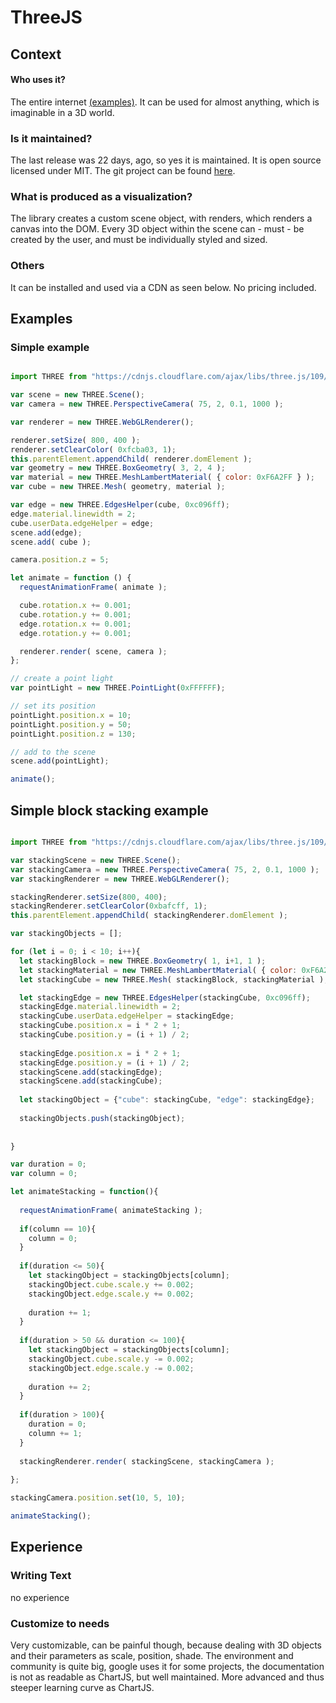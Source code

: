 # ThreeJS

## Context
#### Who uses it?
The entire internet [(examples)](https://threejs.org/). It can be used for almost anything, which is imaginable in a 3D world. 


### Is it maintained?
The last release was 22 days, ago, so yes it is maintained. It is open source licensed under MIT. The git project can be found [here](https://github.com/mrdoob/three.js/).


### What is produced as a visualization?
The library creates a custom scene object, with renders, which renders a canvas into the DOM. Every 3D object within the scene can - must - be created by the user, and must be individually styled and sized. 

### Others
It can be installed and used via a CDN as seen below. No pricing included.


## Examples

### Simple example

```javascript {.chartExample}

import THREE from "https://cdnjs.cloudflare.com/ajax/libs/three.js/109/three.js"

var scene = new THREE.Scene();
var camera = new THREE.PerspectiveCamera( 75, 2, 0.1, 1000 );

var renderer = new THREE.WebGLRenderer();

renderer.setSize( 800, 400 );
renderer.setClearColor( 0xfcba03, 1);
this.parentElement.appendChild( renderer.domElement );
var geometry = new THREE.BoxGeometry( 3, 2, 4 );
var material = new THREE.MeshLambertMaterial( { color: 0xF6A2FF } );
var cube = new THREE.Mesh( geometry, material );

var edge = new THREE.EdgesHelper(cube, 0xc096ff);
edge.material.linewidth = 2;
cube.userData.edgeHelper = edge;
scene.add(edge);
scene.add( cube );

camera.position.z = 5;

let animate = function () {
  requestAnimationFrame( animate );

  cube.rotation.x += 0.001;
  cube.rotation.y += 0.001;
  edge.rotation.x += 0.001;
  edge.rotation.y += 0.001;

  renderer.render( scene, camera );
};

// create a point light
var pointLight = new THREE.PointLight(0xFFFFFF);

// set its position
pointLight.position.x = 10;
pointLight.position.y = 50;
pointLight.position.z = 130;

// add to the scene
scene.add(pointLight);

animate();
```
<script>
import boundEval from "src/client/bound-eval.js"; 
let source = lively.query(this, ".chartExample").textContent
boundEval(source, this).then(r => r.value)
</script>

## Simple block stacking example

```javascript {.stackingExample}

import THREE from "https://cdnjs.cloudflare.com/ajax/libs/three.js/109/three.js"

var stackingScene = new THREE.Scene();
var stackingCamera = new THREE.PerspectiveCamera( 75, 2, 0.1, 1000 );
var stackingRenderer = new THREE.WebGLRenderer();

stackingRenderer.setSize(800, 400);
stackingRenderer.setClearColor(0xbafcff, 1);
this.parentElement.appendChild( stackingRenderer.domElement );

var stackingObjects = [];

for (let i = 0; i < 10; i++){
  let stackingBlock = new THREE.BoxGeometry( 1, i+1, 1 );
  let stackingMaterial = new THREE.MeshLambertMaterial( { color: 0xF6A2FF } );
  let stackingCube = new THREE.Mesh( stackingBlock, stackingMaterial );

  let stackingEdge = new THREE.EdgesHelper(stackingCube, 0xc096ff);
  stackingEdge.material.linewidth = 2;
  stackingCube.userData.edgeHelper = stackingEdge;
  stackingCube.position.x = i * 2 + 1;
  stackingCube.position.y = (i + 1) / 2;
  
  stackingEdge.position.x = i * 2 + 1;
  stackingEdge.position.y = (i + 1) / 2;
  stackingScene.add(stackingEdge);
  stackingScene.add(stackingCube);
  
  let stackingObject = {"cube": stackingCube, "edge": stackingEdge};
  
  stackingObjects.push(stackingObject);
  
  
}

var duration = 0;
var column = 0;

let animateStacking = function(){
  
  requestAnimationFrame( animateStacking );
  
  if(column == 10){
    column = 0;
  }
  
  if(duration <= 50){
    let stackingObject = stackingObjects[column];
    stackingObject.cube.scale.y += 0.002;
    stackingObject.edge.scale.y += 0.002;
    
    duration += 1;
  }
  
  if(duration > 50 && duration <= 100){
    let stackingObject = stackingObjects[column];
    stackingObject.cube.scale.y -= 0.002;
    stackingObject.edge.scale.y -= 0.002;
    
    duration += 2;
  }
  
  if(duration > 100){
    duration = 0;
    column += 1;
  }
  
  stackingRenderer.render( stackingScene, stackingCamera );
  
};

stackingCamera.position.set(10, 5, 10);

animateStacking();


```
<script>
import boundEval from "src/client/bound-eval.js"; 
let source = lively.query(this, ".stackingExample").textContent
boundEval(source, this).then(r => r.value)
</script>

## Experience
### Writing Text
no experience

### Customize to needs
Very customizable, can be painful though, because dealing with 3D objects and their parameters as scale, position, shade.
The environment and community is quite big, google uses it for some projects, the documentation is not as readable as ChartJS, but well maintained. 
More advanced and thus steeper learning curve as ChartJS.


